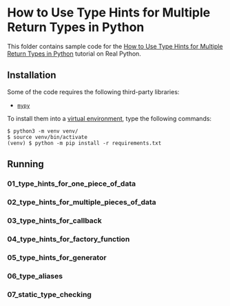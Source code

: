 
# How to Use Type Hints for Multiple Return Types in Python

This folder contains sample code for the [How to Use Type Hints for Multiple Return Types in Python](https://realpython.com/python-type-hints-multiple-types/) tutorial on Real Python.

## Installation

Some of the code requires the following third-party libraries:

- [`mypy`](https://pypi.org/project/mypy/)

To install them into a [virtual environment](https://realpython.com/python-virtual-environments-a-primer/), type the following commands:

```shell
$ python3 -m venv venv/
$ source venv/bin/activate
(venv) $ python -m pip install -r requirements.txt
```

## Running

### 01_type_hints_for_one_piece_of_data


### 02_type_hints_for_multiple_pieces_of_data


### 03_type_hints_for_callback


### 04_type_hints_for_factory_function


### 05_type_hints_for_generator


### 06_type_aliases


### 07_static_type_checking